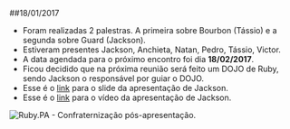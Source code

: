 ##18/01/2017

+ Foram realizadas 2 palestras. A primeira sobre Bourbon (Tássio) e a segunda sobre Guard (Jackson).
+ Estiveram presentes Jackson, Anchieta, Natan, Pedro, Tássio, Victor.
+ A data agendada para o próximo encontro foi dia **18/02/2017**.
+ Ficou decidido que na próxima reunião será feito um DOJO de Ruby, sendo Jackson o responsável por guiar o DOJO.
+ Esse é o [link](https://speakerdeck.com/jackson_pires/conhecendo-a-gem-guard-guard-rspec-e-guard-livereload) para o slide da apresentação de Jackson.
+ Esse é o [link](https://www.youtube.com/watch?v=XFmNQaPlqPw) para o vídeo da apresentação de Jackson.

![Ruby.PA - Confraternização pós-apresentação.](http://i.imgur.com/A9QBHBL.jpg "Confraternização pós-apresentação.")

